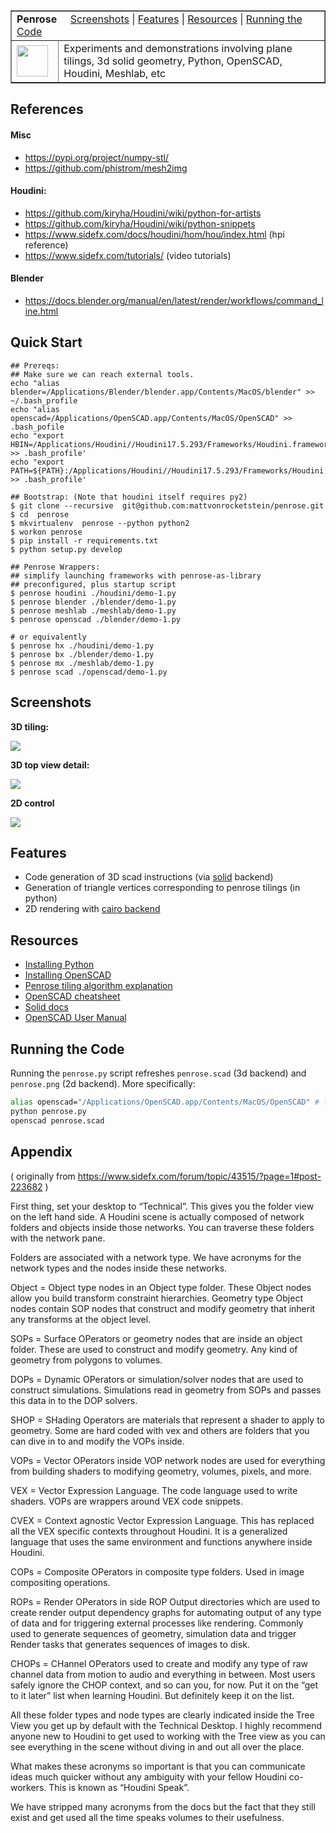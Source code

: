 <table border=1>
  <tr>
    <td colspan=2><strong>Penrose</strong>&nbsp;&nbsp;&nbsp;&nbsp;
    <a href=#Screenshots>Screenshots</a> |
    <a href=#Features>Features</a> |
    <a href=#Resources>Resources</a> |
    <a href=#RunningTheCode>Running the Code</a>
    </td>
  </tr>
  <tr>
    <td width=15%><img src=img/openscad.png style="width:50px"></td>
    <td>Experiments and demonstrations involving plane tilings, 3d solid geometry,
    Python, OpenSCAD, Houdini, Meshlab, etc</td>
  </tr>
</table>

<a name=References></a>
## References

#### Misc

* https://pypi.org/project/numpy-stl/
* https://github.com/phistrom/mesh2img

#### Houdini:

* https://github.com/kiryha/Houdini/wiki/python-for-artists
* https://github.com/kiryha/Houdini/wiki/python-snippets
* https://www.sidefx.com/docs/houdini/hom/hou/index.html (hpi reference)
* https://www.sidefx.com/tutorials/ (video tutorials)

#### Blender

* https://docs.blender.org/manual/en/latest/render/workflows/command_line.html

## Quick Start

```
## Prereqs:
## Make sure we can reach external tools.
echo "alias blender=/Applications/Blender/blender.app/Contents/MacOS/blender" >> ~/.bash_profile
echo "alias openscad=/Applications/OpenSCAD.app/Contents/MacOS/OpenSCAD" >> .bash_pofile
echo "export HBIN=/Applications/Houdini//Houdini17.5.293/Frameworks/Houdini.framework/Versions/Current/Resources/bin" >> .bash_profile'
echo "export PATH=${PATH}:/Applications/Houdini//Houdini17.5.293/Frameworks/Houdini.framework/Versions/Current/Resources/bin" >> .bash_profile'

## Bootstrap: (Note that houdini itself requires py2)
$ git clone --recursive  git@github.com:mattvonrocketstein/penrose.git
$ cd  penrose
$ mkvirtualenv  penrose --python python2
$ workon penrose
$ pip install -r requirements.txt
$ python setup.py develop

## Penrose Wrappers:
## simplify launching frameworks with penrose-as-library
## preconfigured, plus startup script
$ penrose houdini ./houdini/demo-1.py
$ penrose blender ./blender/demo-1.py
$ penrose meshlab ./meshlab/demo-1.py
$ penrose openscad ./blender/demo-1.py

# or equivalently
$ penrose hx ./houdini/demo-1.py
$ penrose bx ./blender/demo-1.py
$ penrose mx ./meshlab/demo-1.py
$ penrose scad ./openscad/demo-1.py
```

<a name=Screenshots></a>
## Screenshots

**3D tiling:**

<img src=img/screenshot2.png>

**3D top view detail:**

<img src=img/screenshot1.png>

**2D control**

<img src=img/cairo.png>

<a name=Features></a>
## Features

* Code generation of 3D scad instructions (via [solid](https://github.com/SolidCode/SolidPython) backend)
* Generation of triangle vertices corresponding to penrose tilings (in python)
* 2D rendering with [cairo backend](https://pypi.python.org/pypi/cairocffi)

<a name=Resources></a>
## Resources

* [Installing Python](https://www.python.org/downloads/)
* [Installing OpenSCAD](http://www.openscad.org/downloads.html)
* [Penrose tiling algorithm explanation](http://preshing.com/20110831/penrose-tiling-explained/)
* [OpenSCAD cheatsheet](http://www.openscad.org/cheatsheet/)
* [Solid docs](https://github.com/SolidCode/SolidPython)
* [OpenSCAD User Manual](https://en.wikibooks.org/wiki/OpenSCAD_User_Manual/The_OpenSCAD_Language)

<a name=RunningTheCode></a>
## Running the Code

Running the `penrose.py` script refreshes `penrose.scad` (3d backend) and `penrose.png` (2d backend).  More specifically:

```bash
alias openscad="/Applications/OpenSCAD.app/Contents/MacOS/OpenSCAD" # for osx
python penrose.py
openscad penrose.scad
```
## Appendix

( originally from https://www.sidefx.com/forum/topic/43515/?page=1#post-223682 )

First thing, set your desktop to “Technical”. This gives you the folder view on the left hand side. A Houdini scene is actually composed of network folders and objects inside those networks. You can traverse these folders with the network pane.

Folders are associated with a network type. We have acronyms for the network types and the nodes inside these networks.

Object = Object type nodes in an Object type folder. These Object nodes allow you build transform constraint hierarchies. Geometry type Object nodes contain SOP nodes that construct and modify geometry that inherit any transforms at the object level.

SOPs = Surface OPerators or geometry nodes that are inside an object folder. These are used to construct and modify geometry. Any kind of geometry from polygons to volumes.

DOPs = Dynamic OPerators or simulation/solver nodes that are used to construct simulations. Simulations read in geometry from SOPs and passes this data in to the DOP solvers.

SHOP = SHading Operators are materials that represent a shader to apply to geometry. Some are hard coded with vex and others are folders that you can dive in to and modify the VOPs inside.

VOPs = Vector OPerators inside VOP network nodes are used for everything from building shaders to modifying geometry, volumes, pixels, and more.

VEX = Vector Expression Language. The code language used to write shaders. VOPs are wrappers around VEX code snippets.

CVEX = Context agnostic Vector Expression Language. This has replaced all the VEX specific contexts throughout Houdini. It is a generalized language that uses the same environment and functions anywhere inside Houdini.

COPs = Composite OPerators in composite type folders. Used in image compositing operations.

ROPs = Render OPerators in side ROP Output directories which are used to create render output dependency graphs for automating output of any type of data and for triggering external processes like rendering. Commonly used to generate sequences of geometry, simulation data and trigger Render tasks that generates sequences of images to disk.

CHOPs = CHannel OPerators used to create and modify any type of raw channel data from motion to audio and everything in between. Most users safely ignore the CHOP context, and so can you, for now. Put it on the “get to it later” list when learning Houdini. But definitely keep it on the list.



All these folder types and node types are clearly indicated inside the Tree View you get up by default with the Technical Desktop. I highly recommend anyone new to Houdini to get used to working with the Tree view as you can see everything in the scene without diving in and out all over the place.

What makes these acronyms so important is that you can communicate ideas much quicker without any ambiguity with your fellow Houdini co-workers. This is known as “Houdini Speak”.

We have stripped many acronyms from the docs but the fact that they still exist and get used all the time speaks volumes to their usefulness.
